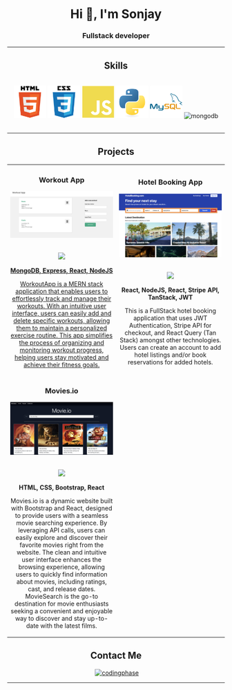 <h1 align="center">Hi 👋, I'm Sonjay</h1>
<h3 align="center">Fullstack developer</h3>
<hr>
<h2 align="center">Skills</h2>
<div align="center">
   <br>
   <div align="center" >  
      <img src="https://raw.githubusercontent.com/devicons/devicon/master/icons/html5/html5-original-wordmark.svg" alt="html5" width="75" height="75"/> 
      <img src="https://raw.githubusercontent.com/devicons/devicon/master/icons/css3/css3-original-wordmark.svg" alt="css3" width="75" height="75"/>
      <img src="https://raw.githubusercontent.com/devicons/devicon/1119b9f84c0290e0f0b38982099a2bd027a48bf1/icons/javascript/javascript-plain.svg" alt="css3" width="75" height="75"/>
      <img src ="https://github.com/devicons/devicon/blob/master/icons/python/python-original.svg" alt="python" width="75" height="75>
      <img src="https://www.vectorlogo.zone/logos/git-scm/git-scm-icon.svg" alt="git" width="75" height="75"/> 
      <img src="https://raw.githubusercontent.com/devicons/devicon/master/icons/mysql/mysql-original-wordmark.svg" alt="mysql" width="75" height="75"/> 
      <img src="https://github.com/get-icon/geticon/blob/master/icons/mongodb.svg" alt="mongodb" width="75" height="75"/> 
   </div>
</div>
<br>
<hr>
<h2 align="center">Projects</h2>
<div align="center">
   <table>
      <tr>
         <td width="50%">
            <h3 align="center">Workout App</h3>
            <div align="center">
               <a href='https://github.com/SonjayLake/Gym-App' target="_blank">
               <img src="https://github.com/SonjayLake/Gym-App/blob/main/assets/workout.png" alt="project 1" height="100%" />
               </a>
               <br>
               <br>
               <p>
                  <a href="https://github.com/SonjayLake/Gym-App" target="_blank">
                     <img src="https://img.shields.io/badge/Repo-lightgrey?style=for-the-badge&logo=github"/>
               </p>
               <p><strong>MongoDB, Express, React, NodeJS</strong></p>
               <p>
               WorkoutApp is a MERN stack application that enables users to effortlessly track and manage their workouts. With an intuitive user interface, users can easily add and delete specific workouts, allowing them to maintain a personalized exercise routine. This app simplifies the process of organizing and monitoring workout progress, helping users stay motivated and achieve their fitness goals.
               </p>
		  </div>	
         <td width="50%">
            <h3 align="center">Hotel Booking App</h3>
            <div align="center" >
               <a href='https://github.com/SonjayLake/Hotel-Booking' target="_blank">
               <img src="https://github.com/SonjayLake/Hotel-Booking/blob/main/images/hotel_booking_cover.png" alt="hotel-booking-project" height="100%" />
               </a>
               <br>
               <br>
               <p>
                  <a href="https://github.com/SonjayLake/Hotel-Booking" target="_blank">
                  <img src="https://img.shields.io/badge/Repo-lightgrey?style=for-the-badge&logo=github"/>
                  </a>  
               </p>
               <p><strong>React, NodeJS, React, Stripe API, TanStack, JWT</strong></p>
               <p>This is a FullStack hotel booking application that uses JWT Authentication, Stripe API for checkout, and React Query (Tan Stack) amongst other technologies.
                  Users can create an account to add hotel listings and/or book reservations for added hotels.
            </div>
	 </td> 
      </tr>
  	<tr>
	   </td>
         <td width="50%">
         <h3 align="center">Movies.io</h3>
         <div align="center" >  
	         <a href='https://github.com/SonjayLake/Movie.io' target="_blank">
	         <img src="https://github.com/SonjayLake/Movie.io/blob/main/images/movie-demo.png" alt="movie-project" height="100%" />
	         <br>
	         <br>
	         <p>
	         <a href="https://github.com/SonjayLake/Movie.io" target="_blank">
	         <img src="https://img.shields.io/badge/Repo-lightgrey?style=for-the-badge&logo=github"/>
	         </a>  
	         </p>
	         <p><strong>HTML, CSS, Bootstrap, React</strong></p>
	         <p>Movies.io is a dynamic website built with Bootstrap and React, designed to provide users with a seamless movie searching experience. By leveraging API calls, users can easily explore and 			discover their favorite movies right from the website. 
			 The clean and intuitive user interface enhances the browsing experience, allowing users to quickly find information about movies, 
			 including ratings, cast, and release dates. MovieSearch is the go-to destination for movie enthusiasts seeking a convenient and enjoyable way to discover and stay up-to-date with the latest films.</p>
         </div>
 		</td>
  	</tr>
   </table>
</div>
<h2 align="center">Contact Me</h2>
<p align="center">
   &nbsp&nbsp&nbsp
   <a href="https://www.linkedin.com/in/sonjaylake/" target="blank"><img align="center" src="https://raw.githubusercontent.com/rahuldkjain/github-profile-readme-generator/master/src/images/icons/Social/linked-in-alt.svg" alt="codingphase" height="30" width="40" /></a>&nbsp&nbsp&nbsp
</p>
<hr>
<!-- STATS -->
<!--
   <div align="center" margin="100px 0 0 0">
   
     <h2 align="center">Stats</h2>
     <h6 style="color:red">These stats are only for public repos it does not show private stats on projects for previous employers and clients.</h6>
   	
     <p><img align="center" src="https://github-readme-stats.vercel.app/api/top-langs?username=SonjayLake&show_icons=true&locale=en&layout=compact" alt="sonjayLakeStats" /></p>
   	
     <p>&nbsp;<img align="center" src="https://github-readme-stats.vercel.app/api?username=SonjayLake&show_icons=true&locale=en" alt="sonjayLakeStats" /></p>
   	
     <p><img align="center" src="https://github-readme-streak-stats.herokuapp.com/?user=SonjayLake&" alt="sonjayLakeStats" /></p>
   	</div>
   --->
